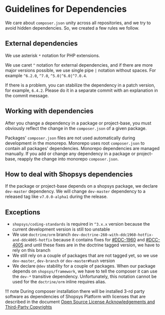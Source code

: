# Guidelines for Dependencies

We care about `composer.json` unity across all repositories, and we try to avoid hidden dependencies.
So, we created a few rules we follow.

## External dependencies

We use asterisk `*` notation for PHP extensions.

We use caret `^` notation for external dependencies, and if there are more major versions possible, we use single pipe `|` notation without spaces.
For example `^6.2.0`, `^7.0`, `^5.0|^6.0|^7.0.4`.

If there is a problem, you can stabilize the dependency in a patch version, for example, `6.4.2`.
Please do it in a separate commit with an explanation in the commit message.

## Working with dependencies

After you change a dependency in a package or project-base, you must obviously reflect the change in the `composer.json` of a given package.

Packages' `composer.json` files are not used automatically during development in the monorepo.
Monorepo uses root `composer.json` to contain all packages' dependencies.
Monorepo dependencies are managed manually.
If you add or change any dependency in a package or project-base, reapply the change into monorepo `composer.json`.

## How to deal with Shopsys dependencies

If the package or project-base depends on a shopsys package, we declare `dev-master` dependency.
We will change `dev-master` dependency to a released tag like `v7.0.0-alpha1` during the release.

## Exceptions

* `shopsys/coding-standards` is required in `^3.x.x` version because the current development version is still too unstable
* We use `doctrine/orm` branch `dev-doctrine-260-with-ddc1960-hotfix-and-ddc4005-hotfix` because it contains fixes for
[#DDC-1960](https://github.com/doctrine/doctrine2/issues/2633)
and [#DCC-4005](https://github.com/doctrine/doctrine2/issues/4869)
and until these fixes are in the doctrine tagged version, we have to rely on this branch
* We still rely on a couple of packages that are not tagged yet, so we use `dev-master`, `dev-branch` or `dev-master#hash` version
* We declare `@dev` stability for a couple of packages.
When our package depends on `shopsys/framework`, we have to tell the composer it can use the `dev-*` transitive dependency.
Unfortunately, this notation cannot be used for the `doctrine/orm` inline requires alias.

!!! note
    During composer installation there will be installed 3-rd party software as dependencies of Shopsys Platform with licenses that are described in the document [Open Source License Acknowledgements and Third-Party Copyrights](https://github.com/shopsys/shopsys/blob/master/open-source-license-acknowledgements-and-third-party-copyrights.md)
